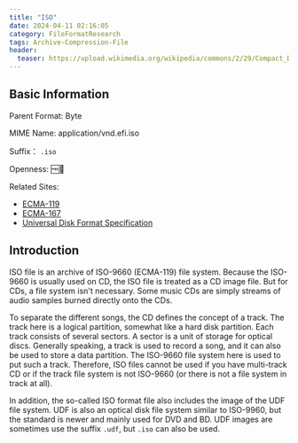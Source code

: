 ```yaml
---
title: "ISO"
date: 2024-04-11 02:16:05
category: FileFormatResearch
tags: Archive-Compression-File
header:
  teaser: https://upload.wikimedia.org/wikipedia/commons/2/29/Compact_Disc.png
---
```


## Basic Information

Parent Format: Byte

MIME Name: application/vnd.efi.iso

Suffix： `.iso`

Openness: 🆓📖

Related Sites:

* [ECMA-119](https://ecma-international.org/publications-and-standards/standards/ecma-119/)
* [ECMA-167](https://ecma-international.org/publications-and-standards/standards/ecma-167/)
* [Universal Disk Format Specification](http://www.osta.org/specs/pdf/udf250.pdf)

## Introduction

ISO file is an archive of ISO-9660 (ECMA-119) file system. Because the ISO-9660 is usually used on CD, the ISO file is treated as a CD image file. But for CDs, a file system isn't necessary. Some music CDs are simply streams of audio samples burned directly onto the CDs.

To separate the different songs, the CD defines the concept of a track. The track here is a logical partition, somewhat like a hard disk partition. Each track consists of several sectors. A sector is a unit of storage for optical discs. Generally speaking, a track is used to record a song, and it can also be used to store a data partition. The ISO-9660 file system here is used to put such a track. Therefore, ISO files cannot be used if you have multi-track CD or if the track file system is not ISO-9660 (or there is not a file system in track at all).

In addition, the so-called ISO format file also includes the image of the UDF file system. UDF is also an optical disk file system similar to ISO-9960, but the standard is newer and mainly used for DVD and BD. UDF images are sometimes use the suffix `.udf`, but `.iso` can also be used.
